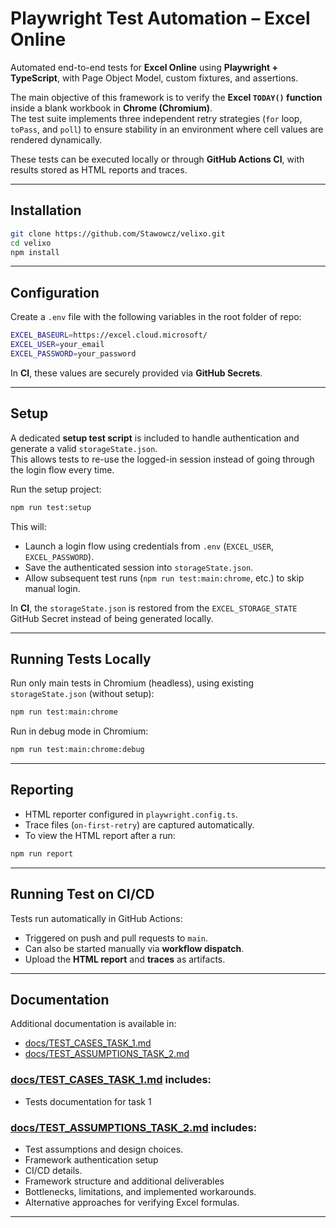 # Playwright Test Automation – Excel Online

Automated end-to-end tests for **Excel Online** using **Playwright + TypeScript**, with Page Object Model, custom fixtures, and assertions.

The main objective of this framework is to verify the **Excel `TODAY()` function** inside a blank workbook in **Chrome (Chromium)**.  
The test suite implements three independent retry strategies (`for` loop, `toPass`, and `poll`) to ensure stability in an environment where cell values are rendered dynamically.

These tests can be executed locally or through **GitHub Actions CI**, with results stored as HTML reports and traces.

---

## Installation

```bash
git clone https://github.com/Stawowcz/velixo.git
cd velixo
npm install
```

---

## Configuration

Create a `.env` file with the following variables in the root folder of repo:

```bash
EXCEL_BASEURL=https://excel.cloud.microsoft/  
EXCEL_USER=your_email  
EXCEL_PASSWORD=your_password
```

In **CI**, these values are securely provided via **GitHub Secrets**.

---

## Setup

A dedicated **setup test script** is included to handle authentication and generate a valid `storageState.json`.  
This allows tests to re-use the logged-in session instead of going through the login flow every time.

Run the setup project:
```bash
npm run test:setup
```

This will:

- Launch a login flow using credentials from `.env` (`EXCEL_USER`, `EXCEL_PASSWORD`).
- Save the authenticated session into `storageState.json`.
- Allow subsequent test runs (`npm run test:main:chrome`, etc.) to skip manual login.

In **CI**, the `storageState.json` is restored from the `EXCEL_STORAGE_STATE` GitHub Secret instead of being generated locally.

---

## Running Tests Locally

Run only main tests in Chromium (headless), using existing `storageState.json` (without setup):  

```bash
npm run test:main:chrome
```

Run in debug mode in Chromium:

```bash
npm run test:main:chrome:debug
```

---

## Reporting

- HTML reporter configured in `playwright.config.ts`.
- Trace files (`on-first-retry`) are captured automatically.
- To view the HTML report after a run:

```bash
npm run report
```

---

## Running Test on CI/CD

Tests run automatically in GitHub Actions:

- Triggered on push and pull requests to `main`.
- Can also be started manually via **workflow dispatch**.
- Upload the **HTML report** and **traces** as artifacts.

---

## Documentation

Additional documentation is available in:

- [docs/TEST_CASES_TASK_1.md](docs/TEST_CASES_TASK_1.md)
- [docs/TEST_ASSUMPTIONS_TASK_2.md](docs/TEST_ASSUMPTIONS_TASK_2.md)

### [docs/TEST_CASES_TASK_1.md](docs/TEST_CASES_TASK_1.md) includes:

- Tests documentation for task 1

### [docs/TEST_ASSUMPTIONS_TASK_2.md](docs/TEST_ASSUMPTIONS_TASK_2.md) includes:

- Test assumptions and design choices.
- Framework authentication setup
- CI/CD details.
- Framework structure and additional deliverables
- Bottlenecks, limitations, and implemented workarounds.
- Alternative approaches for verifying Excel formulas.

---
